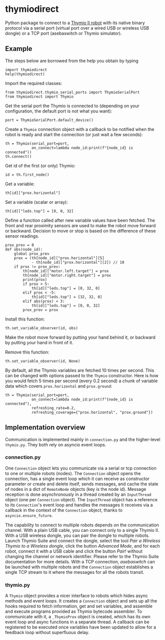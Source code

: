 # thymiodirect

Python package to connect to a [Thymio II robot](https://thymio.org) with its native binary protocol via a serial port (virtual port over a wired USB or wireless USB dongle) or a TCP port (asebaswitch or Thymio simulator).

## Example

The steps below are borrowed from the help you obtain by typing
```
import thymiodirect
help(thymiodirect)
```

Import the required classes:
```
from thymiodirect.thymio_serial_ports import ThymioSerialPort
from thymiodirect import Thymio
```

Get the serial port the Thymio is connected to (depending on your configuration, the default port is not what you want):
```
port = ThymioSerialPort.default_device()
```

Create a `Thymio` connection object with a callback to be notified when the robot is ready and start the connection (or just wait a few seconds):
```
th = Thymio(serial_port=port,
            on_connect=lambda node_id:print(f"{node_id} is connected"))
th.connect()
```

Get id of the first (or only) Thymio:
```
id = th.first_node()
```

Get a variable:
```
th[id]["prox.horizontal"]
```

Set a variable (scalar or array):
```
th[id]["leds.top"] = [0, 0, 32]
```

Define a function called after new variable values have been fetched.
The front and rear proximity sensors are used to make the robot move forward or backward. Decision to move or stop is based on the difference of these sensor readings.
```
prox_prev = 0
def obs(node_id):
    global prox_prev
    prox = (th[node_id]["prox.horizontal"][5]
            - th[node_id]["prox.horizontal"][2]) // 10
    if prox != prox_prev:
        th[node_id]["motor.left.target"] = prox
        th[node_id]["motor.right.target"] = prox
        print(prox)
        if prox > 5:
            th[id]["leds.top"] = [0, 32, 0]
        elif prox < -5:
            th[id]["leds.top"] = [32, 32, 0]
        elif abs(prox) < 3:
            th[id]["leds.top"] = [0, 0, 32]
        prox_prev = prox
```

Install this function:
```
th.set_variable_observer(id, obs)
```

Make the robot move forward by putting your hand behind it, or backward by putting your hand in front of it.

Remove this function:
```
th.set_variable_observer(id, None)
```

By default, all the Thymio variables are fetched 10 times per second. This can be changed with options passed to the `Thymio` constructor. Here is how you would fetch 5 times per second (every 0.2 second) a chunk of variable data which covers `prox.horizontal` and `prox.ground`:
```
th = Thymio(serial_port=port,
            on_connect=lambda node_id:print(f"{node_id} is connected"),
            refreshing_rate=0.2,
            refreshing_coverage={"prox.horizontal", "prox.ground"})
```

## Implementation overview

Communication is implemented mainly in `connection.py` and the higher-level `thymio.py`. They both rely on asyncio event loops.

### connection.py

One `Connection` object lets you communicate via a serial or tcp connection to one or multiple robots (nodes). The `Connection` object opens the connection, has a single event loop which it can receive as constructor parameter or create and delete itself, sends messages, and cache the state of nodes in a dict of `RemoteNode` objects (key is the node id). Message reception is done asynchronously in a thread created by an `InputThread` object (one per `Connection` object). The `InputThread` object has a reference to its `Connection`'s event loop and handles the messages it receives via a callback in the context of the `Connection` object, thanks to `asyncio.ensure_future`.

The capability to connect to multiple robots depends on the communication channel. With a plain USB cable, you can connect only to a single Thymio II. With a USB wireless dongle, you can pair the dongle to multiple robots. Launch Thymio Suite and connect the dongle, select the tool _Pair a Wireless Thymio to a Wireless dongle_, click the button _Advanced Mode_, and for each robot, connect it with a USB cable and click the button _Pair!_ without changing the channel or network identifier. Please refer to the Thymio Suite documentation for more details. With a TCP connection, _asebaswitch_ can be launched with multiple robots and the `Connection` object establishes a single TCP stream to it where the messages for all the robots transit.

### thymio.py

A `Thymio` object provides a nicer interface to robots which hides async methods and event loops. It creates a `Connection` object and sets up all the hooks required to fetch information, get and set variables, and assemble and execute programs provided as Thymio bytecode assembler. To communicate with it, a `_ThymioProx` object is created, which has its own event loop and async functions in a separate thread. A callback can be registered to be executed once variables have been updated to allow for a feedback loop without superfluous delay.
